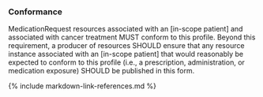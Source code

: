 ### Conformance

 MedicationRequest resources associated with an [in-scope patient] and associated with cancer treatment MUST conform to this profile. Beyond this requirement, a producer of resources SHOULD ensure that any resource instance associated with an [in-scope patient] that would reasonably be expected to conform to this profile (i.e., a prescription, administration, or medication exposure) SHOULD be published in this form.

{% include markdown-link-references.md %}
